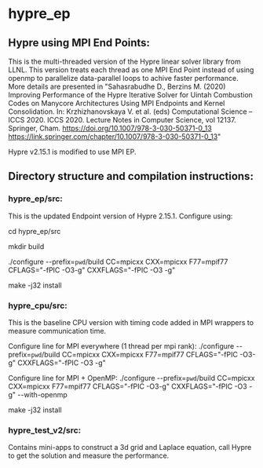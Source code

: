 # hypre_ep

## Hypre using MPI End Points:
This is the multi-threaded version of the Hypre linear solver library from LLNL. This version treats each thread as one MPI End Point instead of using openmp to parallelize data-parallel loops to achive faster performance. More details are presented in "Sahasrabudhe D., Berzins M. (2020) Improving Performance of the Hypre Iterative Solver for Uintah Combustion Codes on Manycore Architectures Using MPI Endpoints and Kernel Consolidation. In: Krzhizhanovskaya V. et al. (eds) Computational Science – ICCS 2020. ICCS 2020. Lecture Notes in Computer Science, vol 12137. Springer, Cham. https://doi.org/10.1007/978-3-030-50371-0_13 https://link.springer.com/chapter/10.1007/978-3-030-50371-0_13"

Hypre v2.15.1 is modified to use MPI EP.

## Directory structure and compilation instructions:
### hypre_ep/src: 
This is the updated Endpoint version of Hypre 2.15.1. Configure using:

cd hypre_ep/src

mkdir build

./configure --prefix=`pwd`/build CC=mpicxx CXX=mpicxx F77=mpif77 CFLAGS="-fPIC -O3-g" CXXFLAGS="-fPIC -O3 -g"

make -j32 install

### hypre_cpu/src:
This is the baseline CPU version with timing code added in MPI wrappers to measure communication time. 

Configure line for MPI everywhere (1 thread per mpi rank): ./configure --prefix=`pwd`/build CC=mpicxx CXX=mpicxx F77=mpif77 CFLAGS="-fPIC -O3-g" CXXFLAGS="-fPIC -O3 -g"

Configure line for MPI + OpenMP: ./configure --prefix=`pwd`/build CC=mpicxx CXX=mpicxx F77=mpif77 CFLAGS="-fPIC -O3-g" CXXFLAGS="-fPIC -O3 -g" --with-openmp

make -j32 install

### hypre_test_v2/src: 
Contains mini-apps to construct a 3d grid and Laplace equation, call Hypre to get the solution and measure the performance.
